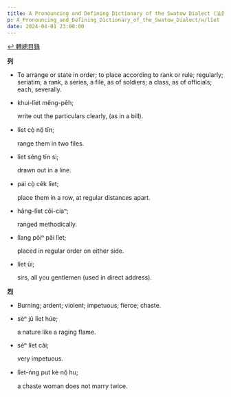 ```yaml
---
title: A Pronouncing and Defining Dictionary of the Swatow Dialect (汕頭方言音義字典) / lîet
p: A_Pronouncing_and_Defining_Dictionary_of_the_Swatow_Dialect/w/lîet
date: 2024-04-01 23:00:00
---
```


[↩️ 轉總目錄](/A_Pronouncing_and_Defining_Dictionary_of_the_Swatow_Dialect)


**列**
- To arrange or state in order; to place according  to rank or rule; regularly; seriatim; a rank, a series, a file, as of  soldiers; a class, as of officials; each, severally.

- khui-lîet mêng-pêh;

  write out the particulars clearly, (as in a bill).

- lîet cò̤ nŏ̤ tīn;

  range them in two files.

- lîet sêng tīn sì;

  drawn out in a line.

- pái cò̤ cêk lîet;

  place them in a row, at regular distances apart.

- hâng-lîet côi-cíaⁿ;

  ranged methodically.

- lîang pôiⁿ pâi lîet;

  placed in regular order on either side.

- lîet ūi;

  sirs, all you gentlemen (used in direct address).

**烈**
- Burning; ardent; violent; impetuous; fierce; chaste.

- sèⁿ jû lîet húe;

  a nature like a raging flame.

- sèⁿ lîet căi;

  very impetuous.

- lîet-ńng put kè nŏ̤ hu;

  a chaste woman does not marry twice.